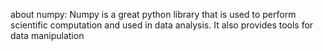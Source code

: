 about numpy:
Numpy is a great python library that is used to perform scientific computation and used in data analysis.
It also provides tools for data manipulation 
